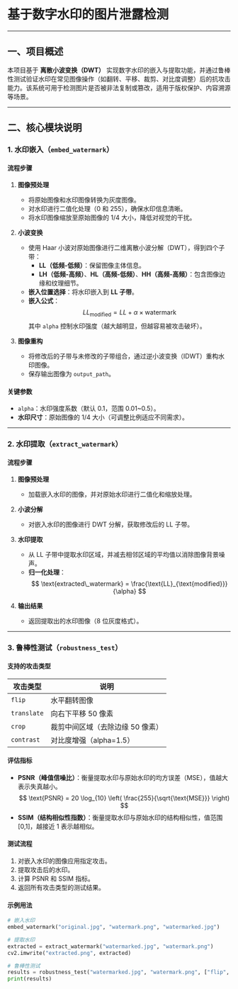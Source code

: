 # 基于数字水印的图片泄露检测

---

## 一、项目概述

本项目基于 **离散小波变换（DWT）** 实现数字水印的嵌入与提取功能，并通过鲁棒性测试验证水印在常见图像操作（如翻转、平移、裁剪、对比度调整）后的抗攻击能力。该系统可用于检测图片是否被非法复制或篡改，适用于版权保护、内容溯源等场景。

---

## 二、核心模块说明

### 1. 水印嵌入（`embed_watermark`）

#### **流程步骤**

1. **图像预处理**

   - 将原始图像和水印图像转换为灰度图像。
   - 对水印进行二值化处理（0 和 255），确保水印信息清晰。
   - 将水印图像缩放至原始图像的 1/4 大小，降低对视觉的干扰。

2. **小波变换**

   - 使用 Haar 小波对原始图像进行二维离散小波分解（DWT），得到四个子带：
     - **LL（低频-低频）**：保留图像主体信息。
     - **LH（低频-高频）**、**HL（高频-低频）**、**HH（高频-高频）**：包含图像边缘和纹理细节。
   - **嵌入位置选择**：将水印嵌入到 **LL 子带**。
   - **嵌入公式**：
     $$
     LL_{\text{modified}} = LL + \alpha \times \text{watermark}
     $$
     其中 `alpha` 控制水印强度（越大越明显，但越容易被攻击破坏）。

3. **图像重构**
   - 将修改后的子带与未修改的子带组合，通过逆小波变换（IDWT）重构水印图像。
   - 保存输出图像为 `output_path`。

#### **关键参数**

- `alpha`：水印强度系数（默认 0.1，范围 0.01~0.5）。
- **水印尺寸**：原始图像的 1/4 大小（可调整比例适应不同需求）。

---

### 2. 水印提取（`extract_watermark`）

#### **流程步骤**

1. **图像预处理**

   - 加载嵌入水印的图像，并对原始水印进行二值化和缩放处理。

2. **小波分解**

   - 对嵌入水印的图像进行 DWT 分解，获取修改后的 LL 子带。

3. **水印提取**

   - 从 LL 子带中提取水印区域，并减去相邻区域的平均值以消除图像背景噪声。
   - **归一化处理**：
     $$
     \text{extracted\_watermark} = \frac{\text{LL}_{\text{modified}}}{\alpha}
     $$

4. **输出结果**
   - 返回提取出的水印图像（8 位灰度格式）。

---

### 3. 鲁棒性测试（`robustness_test`）

#### **支持的攻击类型**

| 攻击类型    | 说明                             |
| ----------- | -------------------------------- |
| `flip`      | 水平翻转图像                     |
| `translate` | 向右下平移 50 像素               |
| `crop`      | 裁剪中间区域（去除边缘 50 像素） |
| `contrast`  | 对比度增强（alpha=1.5）          |

#### **评估指标**

- **PSNR（峰值信噪比）**：衡量提取水印与原始水印的均方误差（MSE），值越大表示失真越小。
  $$
  \text{PSNR} = 20 \log_{10} \left( \frac{255}{\sqrt{\text{MSE}}} \right)
  $$
- **SSIM（结构相似性指数）**：衡量提取水印与原始水印的结构相似性，值范围 [0,1]，越接近 1 表示越相似。

#### **测试流程**

1. 对嵌入水印的图像应用指定攻击。
2. 提取攻击后的水印。
3. 计算 PSNR 和 SSIM 指标。
4. 返回所有攻击类型的测试结果。

#### 示例用法

```py
# 嵌入水印
embed_watermark("original.jpg", "watermark.png", "watermarked.jpg")

# 提取水印
extracted = extract_watermark("watermarked.jpg", "watermark.png")
cv2.imwrite("extracted.png", extracted)

# 鲁棒性测试
results = robustness_test("watermarked.jpg", "watermark.png", ["flip", "translate"])
print(results)
```
